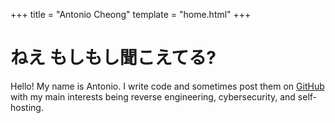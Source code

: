 +++
title = "Antonio Cheong"
template = "home.html"
+++

# ねえ もしもし聞こえてる?

Hello! My name is Antonio. I write code and sometimes post them on [GitHub](https://github.com/acheong08/) with my main interests being reverse engineering, cybersecurity, and self-hosting.
